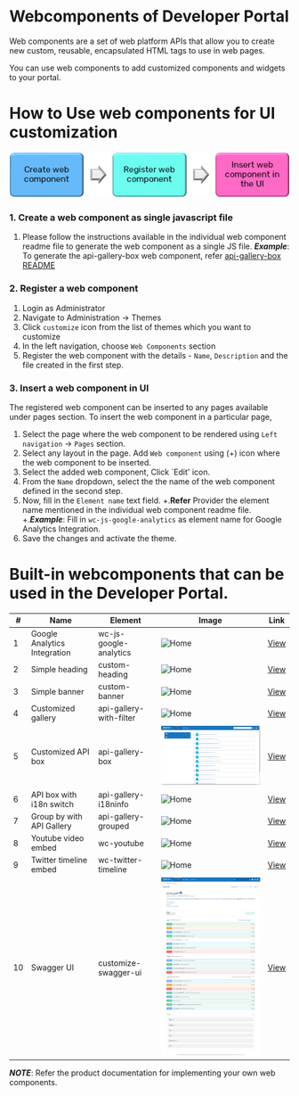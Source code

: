 Webcomponents of Developer Portal 
===========================

Web components are a set of web platform APIs that allow you to create new custom, reusable,
encapsulated HTML tags to use in web pages.

You can use web components to add customized components and widgets to your portal.

How to Use web components for UI customization
============================================
![img.png](workflow.png)

### 1. Create a web component as single javascript file

   1. Please follow the instructions available in the individual web component readme file to generate the web component as a single JS file.
      ***Example***: To generate the api-gallery-box web component, refer [api-gallery-box README](api-gallery-box/README.md)
   

### 2. Register a web component

   1. Login as Administrator
   2. Navigate to Administration -> Themes
   3. Click `customize` icon from the list of themes which you want to customize
   4. In the left navigation, choose `Web Components` section
   5. Register the web component with the details - `Name`, `Description` and the file created in the first step.

### 3. Insert a web component in UI

The registered web component can be inserted to any pages available under pages section. To insert the web component in a particular page,

   1. Select the page where the web component to be rendered using `Left navigation` -> `Pages` section.
   2. Select any layout in the page. Add `Web component` using (+) icon where the web component to be inserted.
   3. Select the added web component, Click `Edit' icon. 
   4. From the `Name` dropdown, select the the name of the web component defined in the second step. 
   5. Now, fill in the `Element name` text field.
      +.**Refer** Provider the element name mentioned in the individual web component readme file.
      +.***Example***: Fill in `wc-js-google-analytics` as element name for Google Analytics Integration.
   6. Save the changes and activate the theme.

Built-in webcomponents that can be used in the Developer Portal.
==================================================================

| # | Name |  Element | Image      | Link |
|---| ---- | -------- |----------- | ---- |
| 1 | Google Analytics Integration | wc-js-google-analytics | ![Home](google-analytics/showcase.png) | [View](https://github.com/SoftwareAG/webmethods-developer-portal/raw/main/samples/web-components/google-analytics/src/js/google-analytics.js) |
| 2 | Simple heading | custom-heading | ![Home](heading/showcase.png) | [View](https://github.com/SoftwareAG/webmethods-developer-portal/tree/main/samples/web-components/heading) |
| 3 | Simple banner  | custom-banner | ![Home](banner/showcase.png) | [View](https://github.com/SoftwareAG/webmethods-developer-portal/tree/main/samples/web-components/banner) |
| 4 | Customized gallery  | api-gallery-with-filter | ![Home](api-gallery-with-filter/showcase.png) | [View](https://github.com/SoftwareAG/webmethods-developer-portal/tree/main/samples/web-components/api-gallery-with-filter) |
| 5 | Customized API box  | api-gallery-box | ![Home](api-gallery-box/showcase.png) | [View](https://github.com/SoftwareAG/webmethods-developer-portal/tree/main/samples/web-components/api-gallery-box) |
| 6 | API box with i18n switch  | api-gallery-i18ninfo | ![Home](api-gallery-i18n/sample.png) | [View](https://github.com/SoftwareAG/webmethods-developer-portal/tree/main/samples/web-components/api-gallery-i18n) |
| 7 | Group by with API Gallery  | api-gallery-grouped | ![Home](api-gallery-grouped/showcase.jpg) | [View](https://github.com/SoftwareAG/webmethods-developer-portal/tree/main/samples/web-components/api-gallery-grouped) |
| 8 | Youtube video embed  | wc-youtube | ![Home](youtube-video/showcase.png) | [View](https://github.com/SoftwareAG/webmethods-developer-portal/tree/main/samples/web-components/youtube-video) |
| 9 | Twitter timeline embed  | wc-twitter-timeline | ![Home](twitter-timeline/showcase.png) | [View](https://github.com/SoftwareAG/webmethods-developer-portal/tree/main/samples/web-components/twitter-timeline) |
| 10 | Swagger UI | customize-swagger-ui | ![API details page](swagger-ui/showcase.png) | [View](https://github.com/school-coder/webmethods-developer-portal/tree/main/samples/web-components/swagger-ui) |

***NOTE***:
Refer the product documentation for implementing your own web components.
